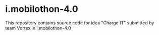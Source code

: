 # i.mobilothon-4.0
This repository contains source code for idea "Charge IT" submitted by team Vortex in i.mobilothon-4.0
